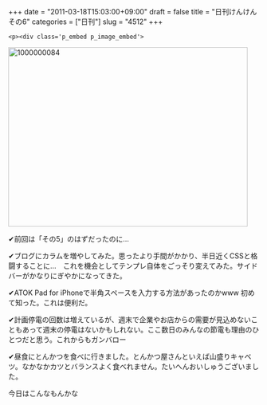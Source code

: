 +++
date = "2011-03-18T15:03:00+09:00"
draft = false
title = "日刊けんけん その6"
categories = ["日刊"]
slug = "4512"
+++


    <p><div class='p_embed p_image_embed'>
<img alt="1000000084" height="360" src="http://knk-n.com/images/2011/03/1000000084.jpg.scaled500-300x225.jpg" width="480" />
</div>
</p>
<p>✔前回は「その5」のはずだったのに&hellip;</p>
<p>✔ブログにカラムを増やしてみた。思ったより手間がかかり、半日近くCSSと格闘することに&hellip;　これを機会としてテンプレ自体をごっそり変えてみた。サイドバーがかなりにぎやかになってきた。</p>
<p>✔ATOK Pad for iPhoneで半角スペースを入力する方法があったのかwww 初めて知った。これは便利だ。</p>
<p>✔計画停電の回数は増えているが、週末で企業やお店からの需要が見込めないこともあって週末の停電はないかもしれない。ここ数日のみんなの節電も理由のひとつだと思う。これからもガンバロー</p>
<p>✔昼食にとんかつを食べに行きました。とんかつ屋さんといえば山盛りキャベツ。なかなかカツとバランスよく食べれません。たいへんおいしゅうございました。</p>
<p>今日はこんなもんかな</p>
  
